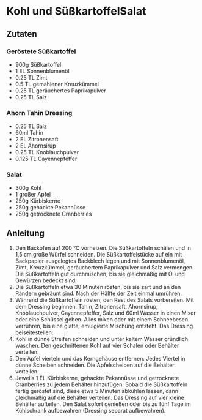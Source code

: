 # Kohl und SüßkartoffelSalat
## Zutaten
### Geröstete Süßkartoffel
- 900g Süßkartoffel
- 1 EL Sonnenblumenöl
- 0.25 TL Zimt
- 0.5 TL gemahlener Kreuzkümmel
- 0.25 TL geräuchertes Paprikapulver
- 0.25 TL Salz

### Ahorn Tahin Dressing
- 0.25 TL Salz
- 60ml Tahin
- 2 EL Zitronensaft
- 2 EL Ahornsirup
- 0.25 TL Knoblauchpulver
- 0.125 TL Cayennepfeffer

### Salat
- 300g Kohl
- 1 großer Apfel
- 250g Kürbiskerne
- 250g gehackte Pekannüsse
- 250g getrocknete Cranberries

## Anleitung
1. Den Backofen auf 200 °C vorheizen. Die Süßkartoffeln schälen und in 1,5 cm große Würfel schneiden. Die Süßkartoffelstücke auf ein mit Backpapier ausgelegtes Backblech legen und mit Sonnenblumenöl, Zimt, Kreuzkümmel, geräuchertem Paprikapulver und Salz vermengen. Die Süßkartoffeln gut durchmischen, bis sie gleichmäßig mit Öl und Gewürzen bedeckt sind.
2. Die Süßkartoffeln etwa 30 Minuten rösten, bis sie zart und an den Rändern gebräunt sind. Nach der Hälfte der Zeit einmal umrühren.
3. Während die Süßkartoffeln rösten, den Rest des Salats vorbereiten. Mit dem Dressing beginnen. Tahin, Zitronensaft, Ahornsirup, Knoblauchpulver, Cayennepfeffer, Salz und 60ml Wasser in einen Mixer oder eine Schüssel geben. Alles mixen oder mit einem Schneebesen verrühren, bis eine glatte, emulgierte Mischung entsteht. Das Dressing beiseitestellen.
4. Kohl in dünne Streifen schneiden und unter kaltem Wasser gründlich waschen. Den geschnittenen Kohl auf vier Schalen oder Behälter verteilen.
5. Den Apfel vierteln und das Kerngehäuse entfernen. Jedes Viertel in dünne Scheiben schneiden. Die Apfelscheiben auf die Behälter verteilen.
6. Jeweils 1 EL Kürbiskerne, gehackte Pekannüsse und getrocknete Cranberries zu jedem Behälter hinzufügen. Sobald die Süßkartoffeln fertig geröstet sind, diese etwa 5 Minuten abkühlen lassen, dann gleichmäßig auf die Behälter verteilen. Das Dressing auf vier kleine Behälter aufteilen. Den Salat sofort genießen oder bis zu fünf Tage im Kühlschrank aufbewahren (Dressing separat aufbewahren).
